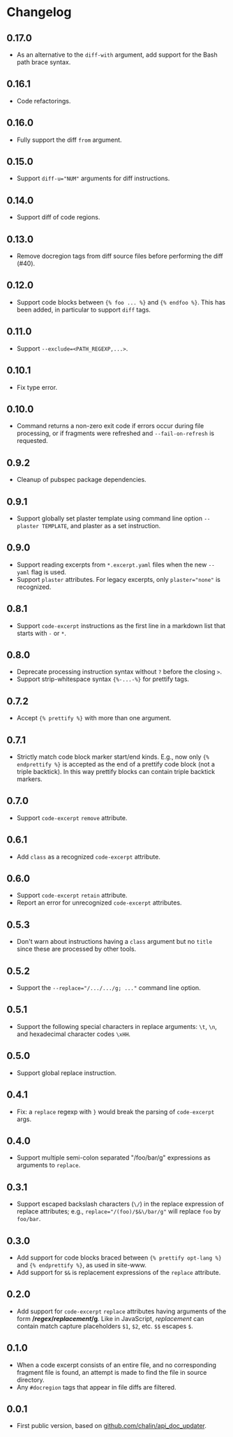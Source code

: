 # Changelog

## 0.17.0

- As an alternative to the `diff-with` argument, add support for the Bash path
  brace syntax.

## 0.16.1

- Code refactorings.

## 0.16.0

- Fully support the diff `from` argument.

## 0.15.0

- Support `diff-u="NUM"` arguments for diff instructions.

## 0.14.0

- Support diff of code regions.

## 0.13.0

- Remove docregion tags from diff source files before performing the diff (#40).

## 0.12.0

- Support code blocks between `{% foo ... %}` and `{% endfoo %}`.
  This has been added, in particular to support `diff` tags.

## 0.11.0

- Support `--exclude=<PATH_REGEXP,...>`.

## 0.10.1

- Fix type error.

## 0.10.0

- Command returns a non-zero exit code if errors occur during file processing,
  or if fragments were refreshed and `--fail-on-refresh` is requested.

## 0.9.2

- Cleanup of pubspec package dependencies.

## 0.9.1

- Support globally set plaster template using command line option `--plaster TEMPLATE`,
  and plaster as a set instruction.

## 0.9.0

- Support reading excerpts from `*.excerpt.yaml` files when the new `--yaml` flag is used.
- Support `plaster` attributes. For legacy excerpts, only `plaster="none"` is recognized.

## 0.8.1

- Support `code-excerpt` instructions as the first line
  in a markdown list that starts with `-` or `*`.

## 0.8.0

- Deprecate processing instruction syntax without `?` before the closing `>`.
- Support strip-whitespace syntax `{%-...-%}` for prettify tags.

## 0.7.2

- Accept `{% prettify %}` with more than one argument.

## 0.7.1

- Strictly match code block marker start/end kinds.
  E.g., now only `{% endprettify %}` is accepted as 
  the end of a prettify code block (not a triple backtick).
  In this way prettify blocks can contain triple backtick markers.

## 0.7.0

- Support `code-excerpt` `remove` attribute.

## 0.6.1

- Add `class` as a recognized `code-excerpt` attribute.

## 0.6.0

- Support `code-excerpt` `retain` attribute.
- Report an error for unrecognized `code-excerpt` attributes.

## 0.5.3

- Don't warn about instructions having a `class`
  argument but no `title` since these are processed
  by other tools.

## 0.5.2

- Support the `--replace="/.../.../g; ..."` command line option.

## 0.5.1

- Support the following special characters in replace arguments:
  `\t`, `\n`, and hexadecimal character codes `\xHH`.

## 0.5.0

- Support global replace instruction.

## 0.4.1

- Fix: a `replace` regexp with `}`  would break the parsing of `code-excerpt` args.

## 0.4.0

- Support multiple semi-colon separated "/foo/bar/g" expressions as arguments to `replace`.

## 0.3.1

- Support escaped backslash characters (`\/`) in the replace expression of 
  replace attributes; e.g., `replace="/(foo)/$&\/bar/g"` will replace
  `foo` by `foo/bar`.

## 0.3.0

- Add support for code blocks braced between `{% prettify opt-lang %}` and
  `{% endprettify %}`, as used in site-www.
- Add support for `$&` is replacement expressions of the `replace` attribute.

## 0.2.0

- Add support for `code-excerpt` `replace` attributes having arguments of the form
  **/_regex_/_replacement_/g**. Like in JavaScript, _replacement_ can contain
  match capture placeholders `$1`, `$2`, etc. `$$` escapes `$`.

## 0.1.0

- When a code excerpt consists of an entire file, and no corresponding fragment
  file is found, an attempt is made to find the file in source directory.
- Any `#docregion` tags that appear in file diffs are filtered.

## 0.0.1

- First public version, based on
  [github.com/chalin/api_doc_updater](https://github.com/chalin/api_doc_updater).
  
